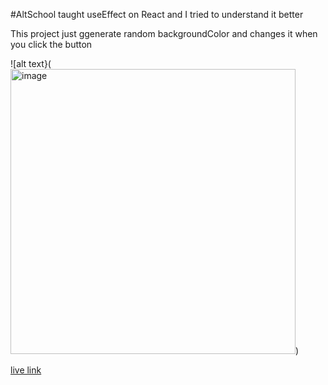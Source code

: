 #AltSchool taught useEffect on React and I tried to understand it better

This project just ggenerate random backgroundColor and changes it when you click the button

![alt text}(<img width="456" alt="image" src="https://user-images.githubusercontent.com/61991990/188029112-5cd2f3f2-45d9-48b5-83e8-562e30f08008.png">)

[live link](https://tubular-maamoul-678a50.netlify.app/)
